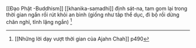 [[Đạo Phật -Buddhism]]
[[khanika-samadhi]] định sát-na, tam gom lại trong thời gian ngắn rồi rút khỏi an bình (giống như tâp thể dục, đi bộ rồi dừng chân nghỉ, tĩnh lặng ngắn) [^1]
[^1]: [[Những lời dạy vượt thời gian của Ajahn Chah]] p490